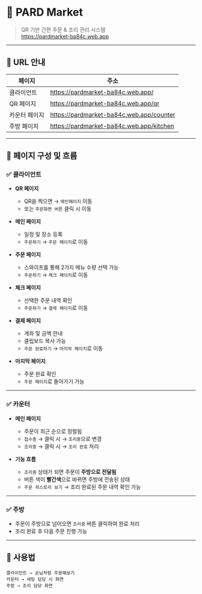 # 🛒 PARD Market

> QR 기반 간편 주문 & 조리 관리 시스템  
> https://pardmarket-ba84c.web.app

---

## 🔗 URL 안내

| 페이지        | 주소                                     |
| ------------- | ---------------------------------------- |
| 클라이언트    | https://pardmarket-ba84c.web.app/        |
| QR 페이지     | https://pardmarket-ba84c.web.app/qr      |
| 카운터 페이지 | https://pardmarket-ba84c.web.app/counter |
| 주방 페이지   | https://pardmarket-ba84c.web.app/kitchen |

---

## 🧭 페이지 구성 및 흐름

### ✅ 클라이언트

- **QR 페이지**

  - QR을 찍으면 → `메인페이지` 이동
  - 또는 `주문화면 버튼` 클릭 시 이동

- **메인 페이지**

  - 일정 및 장소 등록
  - `주문하기` → `주문 페이지`로 이동

- **주문 페이지**

  - 스와이프를 통해 2가지 메뉴 수량 선택 가능
  - `주문하기` → `체크 페이지`로 이동

- **체크 페이지**

  - 선택한 주문 내역 확인
  - `주문하기` → `결제 페이지`로 이동

- **결제 페이지**

  - 계좌 및 금액 안내
  - 클립보드 복사 가능
  - `주문 완료하기` → `마지막 페이지`로 이동

- **마지막 페이지**
  - 주문 완료 확인
  - `주문 페이지`로 돌아가기 가능

---

### ✅ 카운터

- **메인 페이지**

  - 주문이 최근 순으로 정렬됨
  - `접수중` → 클릭 시 → `조리중`으로 변경
  - `조리중` → 클릭 시 → `조리 완료` 처리

- **기능 흐름**
  - `조리중` 상태가 되면 주문이 **주방으로 전달됨**
  - 버튼 색이 **빨간색**으로 바뀌면 주방에 전송된 상태
  - `주문 히스토리 보기` → 조리 완료된 주문 내역 확인 가능

---

### ✅ 주방

- 주문이 주방으로 넘어오면 `조리중` 버튼 클릭하여 완료 처리
- 조리 완료 후 다음 주문 진행 가능

---

## 🧪 사용법

```plaintext
클라이언트 → 손님처럼 주문해보기
카운터 → 세팅 담당 시 화면
주방 → 조리 담당 화면
```
